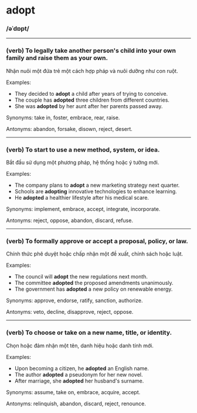 # adopt

### /əˈdɒpt/

---

### (verb) To legally take another person's child into your own family and raise them as your own.

Nhận nuôi một đứa trẻ một cách hợp pháp và nuôi dưỡng như con ruột.

Examples:

- They decided to **adopt** a child after years of trying to conceive.
- The couple has **adopted** three children from different countries.
- She was **adopted** by her aunt after her parents passed away.

Synonyms: take in, foster, embrace, rear, raise.

Antonyms: abandon, forsake, disown, reject, desert.

---

### (verb) To start to use a new method, system, or idea.

Bắt đầu sử dụng một phương pháp, hệ thống hoặc ý tưởng mới.

Examples:

- The company plans to **adopt** a new marketing strategy next quarter.
- Schools are **adopting** innovative technologies to enhance learning.
- He **adopted** a healthier lifestyle after his medical scare.

Synonyms: implement, embrace, accept, integrate, incorporate.

Antonyms: reject, oppose, abandon, discard, refuse.

---

### (verb) To formally approve or accept a proposal, policy, or law.

Chính thức phê duyệt hoặc chấp nhận một đề xuất, chính sách hoặc luật.

Examples:

- The council will **adopt** the new regulations next month.
- The committee **adopted** the proposed amendments unanimously.
- The government has **adopted** a new policy on renewable energy.

Synonyms: approve, endorse, ratify, sanction, authorize.

Antonyms: veto, decline, disapprove, reject, oppose.

---

### (verb) To choose or take on a new name, title, or identity.

Chọn hoặc đảm nhận một tên, danh hiệu hoặc danh tính mới.

Examples:

- Upon becoming a citizen, he **adopted** an English name.
- The author **adopted** a pseudonym for her new novel.
- After marriage, she **adopted** her husband's surname.

Synonyms: assume, take on, embrace, acquire, accept.

Antonyms: relinquish, abandon, discard, reject, renounce.